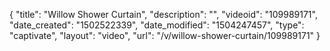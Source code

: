 {
    "title": "Willow Shower Curtain",
    "description": "",
    "videoid": "109989171",
    "date_created": "1502522339",
    "date_modified": "1504247457",
    "type": "captivate",
    "layout": "video",
    "url": "\/v\/willow-shower-curtain\/109989171"
}